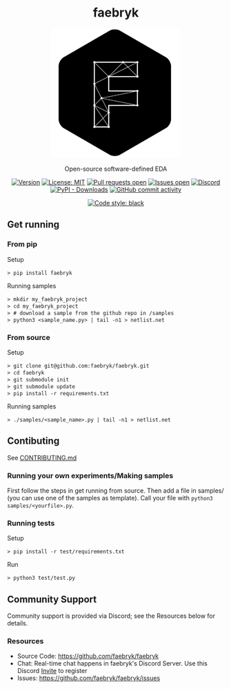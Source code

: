 <div align="center">

# faebryk

<a href="https://github.com/faebryk/faebryk">
<img height=300 width=300 src="./faebryk_logo.png"/>
</a>
<br/>

Open-source software-defined EDA

[![Version](https://img.shields.io/github/v/tag/faebryk/faebryk)](https://github.com/faebryk/faebryk/releases) [![License: MIT](https://img.shields.io/badge/License-MIT-yellow.svg)](https://github.com/faebryk/faebryk/blob/main/LICENSE) [![Pull requests open](https://img.shields.io/github/issues-pr/faebryk/faebryk)](https://github.com/faebryk/faebryk/pulls) [![Issues open](https://img.shields.io/github/issues/faebryk/faebryk)](https://github.com/faebryk/faebryk/issues)
[![Discord](https://img.shields.io/discord/907675333350809600?label=Discord)](https://discord.com/channels/907675333350809600) [![PyPI - Downloads](https://img.shields.io/pypi/dm/faebryk?label=PyPi%20Downloads)](https://pypi.org/project/faebryk/) [![GitHub commit activity](https://img.shields.io/github/commit-activity/m/faebryk/faebryk)](https://github.com/faebryk/faebryk/commits/main)

[![Code style: black](https://img.shields.io/badge/code%20style-black-000000.svg)](https://github.com/psf/black)

</div>

## Get running
### From pip
Setup
```
> pip install faebryk
```
Running samples
```
> mkdir my_faebryk_project
> cd my_faebryk_project
> # download a sample from the github repo in /samples
> python3 <sample_name.py> | tail -n1 > netlist.net
```

### From source
Setup
```
> git clone git@github.com:faebryk/faebryk.git
> cd faebryk
> git submodule init
> git submodule update
> pip install -r requirements.txt
```
Running samples
```
> ./samples/<sample_name>.py | tail -n1 > netlist.net
```



## Contibuting
See [CONTRIBUTING.md](docs/CONTRIBUTING.md)

### Running your own experiments/Making samples
First follow the steps in get running from source.
Then add a file in samples/ (you can use one of the samples as template).
Call your file with `python3 samples/<yourfile>.py`.

### Running tests
Setup
```
> pip install -r test/requirements.txt
```
Run
```
> python3 test/test.py
```

## Community Support
Community support is provided via Discord; see the Resources below for details.

### Resources
- Source Code: https://github.com/faebryk/faebryk
- Chat: Real-time chat happens in faebryk's Discord Server. Use this Discord [Invite](https://discord.gg/95jYuPmnUW) to register
- Issues: https://github.com/faebryk/faebryk/issues
